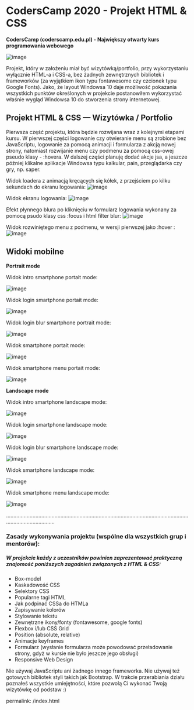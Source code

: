 # CodersCamp 2020 - Projekt HTML & CSS
**CodersCamp (coderscamp.edu.pl) - Największy otwarty kurs programowania webowego** 

![image](https://user-images.githubusercontent.com/31479697/102770677-d00a1d80-4384-11eb-97d5-61d2c6337fd8.jpg "Windows 10 HTML")

Projekt, który w założeniu miał być wizytówką/portfolio, przy wykorzystaniu wyłącznie HTML-a i CSS-a, bez żadnych zewnętrznych bibliotek i frameworków (za wyjątkiem ikon typu fontawesome czy czcionek typu Google Fonts).
Jako, że layout Windowsa 10 daje możliwość pokazania wszystkich punktów określonych w projekcie postanowiłem wykorzystać właśnie wygląd Windowsa 10 do stworzenia strony internetowej.

## Projekt HTML & CSS — Wizytówka / Portfolio
Pierwsza część projektu, która będzie rozwijana wraz z kolejnymi etapami kursu. W pierwszej części logowanie czy otwieranie menu są zrobione bez JavaScriptu, logowanie za pomocą animacji i formularza z akcją nowej strony, natomiast rozwijanie menu czy podmenu za pomocą css-owej pseudo klasy - :hovera. 
W dalszej części planuję dodać akcje jsa, a jeszcze później klikalne aplikacje Windowsa typu kalkular, pain, przeglądarka czy gry, np. saper.

Widok loadera z animacją kręcących się kółek, z przejściem po kilku sekundach do ekranu logowania:
![image](https://user-images.githubusercontent.com/31479697/102770324-3d697e80-4384-11eb-8ad9-e60b04a41899.jpg "Windows 10 HTML")

Widok ekranu logowania:
![image](https://user-images.githubusercontent.com/31479697/102770733-eb752880-4384-11eb-8207-95c0151df186.jpg "Windows 10 HTML")

Efekt płynnego blura po kliknięciu w formularz logowania wykonany za pomocą psudo klasy css :focus i html filter blur:
![image](https://user-images.githubusercontent.com/31479697/102770821-11023200-4385-11eb-89a8-b3e687607c2f.jpg "Windows 10 HTML")

Widok rozwiniętego menu z podmenu, w wersji pierwszej jako :hover :
![image](https://user-images.githubusercontent.com/31479697/102770881-25dec580-4385-11eb-85b2-9e0f47ec762a.jpg "Windows 10 HTML")



## Widoki mobilne ##
**Portrait mode**

Widok intro smartphone portait mode:

![image](https://user-images.githubusercontent.com/31479697/102884754-7839e800-4452-11eb-8512-3658f7b40a64.png)


Widok login smartphone portait mode:

![image](https://user-images.githubusercontent.com/31479697/102885012-f7c7b700-4452-11eb-8bf1-88b05c1c964a.png)


Widok login blur smartphone portrait mode:

![image](https://user-images.githubusercontent.com/31479697/102885748-2befa780-4454-11eb-8540-3535d322447d.png)


Widok smartphone portait mode:

![image](https://user-images.githubusercontent.com/31479697/102883090-b4b81480-444f-11eb-9191-5b6004632b81.png)


Widok smartphone menu portait mode:

![image](https://user-images.githubusercontent.com/31479697/102886335-33638080-4455-11eb-922d-654b50cf513b.png)



**Landscape mode**

Widok intro smartphone landscape mode:

![image](https://user-images.githubusercontent.com/31479697/102884894-b7683900-4452-11eb-874b-a8f22c03354e.png)


Widok login smartphone landscape mode:

![image](https://user-images.githubusercontent.com/31479697/102885308-6c025a80-4453-11eb-80cb-dc8ef8a8eb6b.png)


Widok login blur smartphone landscape mode:

![image](https://user-images.githubusercontent.com/31479697/102885560-da471d00-4453-11eb-878e-525996fc3b12.png)


Widok smartphone landscape mode:

![image](https://user-images.githubusercontent.com/31479697/102883493-68b99f80-4450-11eb-9d9d-2a5dfddecbdd.png)


Widok smartphone menu landscape mode:

![image](https://user-images.githubusercontent.com/31479697/102886697-e03dfd80-4455-11eb-9ce5-2227ca498cba.png)

.............................................................................................................................................................


### Zasady wykonywania projektu (wspólne dla wszystkich grup i mentorów): 

##### W projekcie każdy z uczestników powinien zaprezentować praktyczną znajomość poniższych zagadnień związanych z HTML & CSS:
- Box-model
- Kaskadowość CSS
- Selektory CSS
- Popularne tagi HTML
- Jak podpinać CSSa do HTMLa
- Zapisywanie kolorów
- Stylowanie tekstu
- Zewnętrzne ikony/fonty (fontawesome, google fonts)
- Flexbox i/lub CSS Grid
- Position (absolute, relative)
- Animacje keyframes
- Formularz (wysłanie formularza może powodować przeładowanie strony, gdyż w kursie nie było jeszcze jego obsługi)
- Responsive Web Design

Nie używaj JavaScriptu ani żadnego innego frameworka. 
Nie używaj też gotowych bibliotek styli takich jak Bootstrap. 
W trakcie przerabiania działu poznałeś wszystkie umiejętności, które pozwolą Ci wykonać Twoją wizytówkę od podstaw :) 

permalink: /index.html
